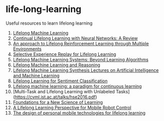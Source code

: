 # life-long-learning
Useful resources to learn lifelong learning


1. [Lifelong Machine Learning](https://www.cs.uic.edu/~liub/lifelong-machine-learning-draft.pdf)<br />
2. [Continual Lifelong Learning with Neural Networks: A Review](https://arxiv.org/abs/1802.07569)<br />
3. [An approach to Lifelong Reinforcement Learning through Multiple Environments](http://fumihide-tanaka.org/lab/content/files/research/Tanaka_EWLR-97.pdf)<br />
4. [Selective Experience Replay for Lifelong Learning](https://www.aaai.org/ocs/index.php/AAAI/AAAI18/paper/viewFile/16054/16703)<br />
5. [Lifelong Machine Learning Systems: Beyond Learning Algorithms](https://pdfs.semanticscholar.org/c4c2/97628ce68ebe14f5270313aef25c4dee9d6f.pdf)<br />
6. [Lifelong Machine Learning and Reasoning](https://www.researchgate.net/publication/286920204_Lifelong_Machine_Learning_and_Reasoning)<br />
7. [Lifelong Machine Learning Synthesis Lectures on Artificial Intelligence and Machine Learning](http://www.morganclaypoolpublishers.com/catalog_Orig/samples/9781627058773_sample.pdf)<br />
8. [Lifelong Learning for Sentiment Classification](https://arxiv.org/pdf/1801.02808.pdf)<br />
9. [Lifelong machine learning: a paradigm for continuous learning](https://link.springer.com/article/10.1007%2Fs11704-016-6903-6)<br />
10. [Multi-Task and Lifelong Learning with Unlabeled Tasks] (https://cvml.ist.ac.at/talks/hse2016.pdf)<br />
11. [Foundations for a New Science of Learning](http://science.sciencemag.org/content/325/5938/284.full)<br />
12. [A Lifelong Learning Perspective for Mobile Robot Control](https://www.sciencedirect.com/science/article/pii/B9780444822505500153)<br />
12. [The design of personal mobile technologies for lifelong learning](https://www.sciencedirect.com/science/article/pii/S0360131599000445)<br />
